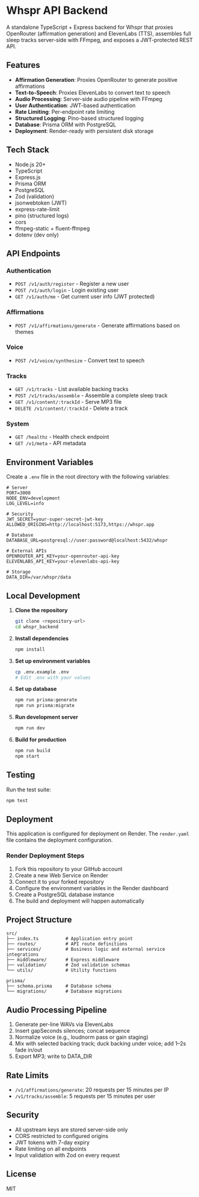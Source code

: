 # Whspr API Backend

A standalone TypeScript + Express backend for Whspr that proxies OpenRouter (affirmation generation) and ElevenLabs (TTS), assembles full sleep tracks server-side with FFmpeg, and exposes a JWT-protected REST API.

## Features

- **Affirmation Generation**: Proxies OpenRouter to generate positive affirmations
- **Text-to-Speech**: Proxies ElevenLabs to convert text to speech
- **Audio Processing**: Server-side audio pipeline with FFmpeg
- **User Authentication**: JWT-based authentication
- **Rate Limiting**: Per-endpoint rate limiting
- **Structured Logging**: Pino-based structured logging
- **Database**: Prisma ORM with PostgreSQL
- **Deployment**: Render-ready with persistent disk storage

## Tech Stack

- Node.js 20+
- TypeScript
- Express.js
- Prisma ORM
- PostgreSQL
- Zod (validation)
- jsonwebtoken (JWT)
- express-rate-limit
- pino (structured logs)
- cors
- ffmpeg-static + fluent-ffmpeg
- dotenv (dev only)

## API Endpoints

### Authentication

- `POST /v1/auth/register` - Register a new user
- `POST /v1/auth/login` - Login existing user
- `GET /v1/auth/me` - Get current user info (JWT protected)

### Affirmations

- `POST /v1/affirmations/generate` - Generate affirmations based on themes

### Voice

- `POST /v1/voice/synthesize` - Convert text to speech

### Tracks

- `GET /v1/tracks` - List available backing tracks
- `POST /v1/tracks/assemble` - Assemble a complete sleep track
- `GET /v1/content/:trackId` - Serve MP3 file
- `DELETE /v1/content/:trackId` - Delete a track

### System

- `GET /healthz` - Health check endpoint
- `GET /v1/meta` - API metadata

## Environment Variables

Create a `.env` file in the root directory with the following variables:

```env
# Server
PORT=3000
NODE_ENV=development
LOG_LEVEL=info

# Security
JWT_SECRET=your-super-secret-jwt-key
ALLOWED_ORIGINS=http://localhost:5173,https://whspr.app

# Database
DATABASE_URL=postgresql://user:password@localhost:5432/whspr

# External APIs
OPENROUTER_API_KEY=your-openrouter-api-key
ELEVENLABS_API_KEY=your-elevenlabs-api-key

# Storage
DATA_DIR=/var/whspr/data
```

## Local Development

1. **Clone the repository**
   ```bash
   git clone <repository-url>
   cd whspr_backend
   ```

2. **Install dependencies**
   ```bash
   npm install
   ```

3. **Set up environment variables**
   ```bash
   cp .env.example .env
   # Edit .env with your values
   ```

4. **Set up database**
   ```bash
   npm run prisma:generate
   npm run prisma:migrate
   ```

5. **Run development server**
   ```bash
   npm run dev
   ```

6. **Build for production**
   ```bash
   npm run build
   npm start
   ```

## Testing

Run the test suite:
```bash
npm test
```

## Deployment

This application is configured for deployment on Render. The `render.yaml` file contains the deployment configuration.

### Render Deployment Steps

1. Fork this repository to your GitHub account
2. Create a new Web Service on Render
3. Connect it to your forked repository
4. Configure the environment variables in the Render dashboard
5. Create a PostgreSQL database instance
6. The build and deployment will happen automatically

## Project Structure

```
src/
├── index.ts          # Application entry point
├── routes/           # API route definitions
├── services/         # Business logic and external service integrations
├── middleware/       # Express middleware
├── validation/       # Zod validation schemas
└── utils/            # Utility functions

prisma/
├── schema.prisma     # Database schema
└── migrations/       # Database migrations
```

## Audio Processing Pipeline

1. Generate per-line WAVs via ElevenLabs
2. Insert gapSeconds silences; concat sequence
3. Normalize voice (e.g., loudnorm pass or gain staging)
4. Mix with selected backing track; duck backing under voice; add 1–2s fade in/out
5. Export MP3; write to DATA_DIR

## Rate Limits

- `/v1/affirmations/generate`: 20 requests per 15 minutes per IP
- `/v1/tracks/assemble`: 5 requests per 15 minutes per user

## Security

- All upstream keys are stored server-side only
- CORS restricted to configured origins
- JWT tokens with 7-day expiry
- Rate limiting on all endpoints
- Input validation with Zod on every request

## License

MIT
